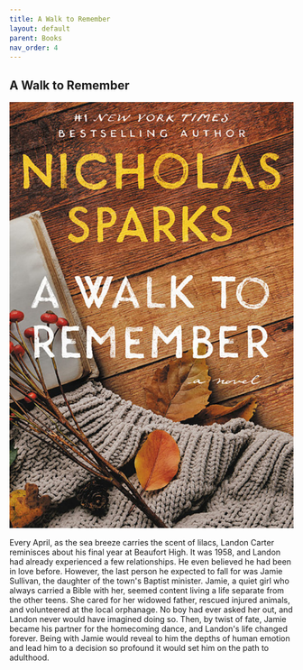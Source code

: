 ```yaml
---
title: A Walk to Remember
layout: default
parent: Books
nav_order: 4
---
```


## A Walk to Remember

![alt books](../Images/walk-to-remember.jpeg)

Every April, as the sea breeze carries the scent of lilacs, Landon Carter reminisces about his final year at Beaufort High. It was 1958, and Landon had already experienced a few relationships. He even believed he had been in love before. However, the last person he expected to fall for was Jamie Sullivan, the daughter of the town's Baptist minister. Jamie, a quiet girl who always carried a Bible with her, seemed content living a life separate from the other teens. She cared for her widowed father, rescued injured animals, and volunteered at the local orphanage. No boy had ever asked her out, and Landon never would have imagined doing so. Then, by twist of fate, Jamie became his partner for the homecoming dance, and Landon's life changed forever. Being with Jamie would reveal to him the depths of human emotion and lead him to a decision so profound it would set him on the path to adulthood.